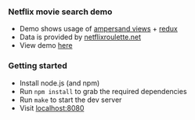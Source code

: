 ### Netflix movie search demo

- Demo shows usage of [ampersand views](https://ampersandjs.com) + [redux](http://redux.js.org)
- Data is provided by [netflixroulette.net](http://netflixroulette.net)
- View demo [here](http://kelonye.com/demo-netflix-search/dist/)

### Getting started

- Install node.js (and npm)
- Run `npm install` to grab the required dependencies
- Run `make` to start the dev server
- Visit [localhost:8080](http://localhost:8080)
